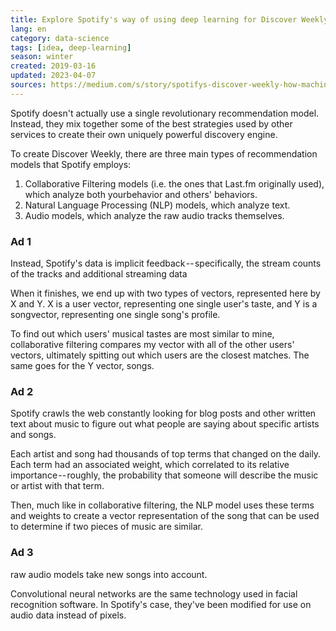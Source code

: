 ```yaml
---
title: Explore Spotify's way of using deep learning for Discover Weekly
lang: en
category: data-science
tags: [idea, deep-learning]
season: winter
created: 2019-03-16
updated: 2023-04-07
sources: https://medium.com/s/story/spotifys-discover-weekly-how-machine-learning-finds-your-new-music-19a41ab76efe
---
```


Spotify doesn't actually use a single revolutionary recommendation model. Instead, they mix together some of the best strategies used by other services to create their own uniquely powerful discovery engine.

To create Discover Weekly, there are three main types of recommendation models that Spotify employs:
1. Collaborative Filtering models (i.e. the ones that Last.fm originally used), which analyze both yourbehavior and others' behaviors.
2. Natural Language Processing (NLP) models, which analyze text.
3.  Audio models, which analyze the raw audio tracks themselves.

### Ad 1
Instead, Spotify's data is implicit feedback -- specifically, the stream counts of the tracks and additional streaming data

When it finishes, we end up with two types of vectors, represented here by X and Y. X is a user vector, representing one single user's taste, and Y is a songvector, representing one single song's profile.

To find out which users' musical tastes are most similar to mine, collaborative filtering compares my vector with all of the other users' vectors, ultimately spitting out which users are the closest matches. The same goes for the Y vector, songs.

### Ad 2
Spotify crawls the web constantly looking for blog posts and other written text about music to figure out what people are saying about specific artists and songs.

Each artist and song had thousands of top terms that changed on the daily. Each term had an associated weight, which correlated to its relative importance -- roughly, the probability that someone will describe the music or artist with that term.

Then, much like in collaborative filtering, the NLP model uses these terms and weights to create a vector representation of the song that can be used to determine if two pieces of music are similar.

### Ad 3
raw audio models take new songs into account.

Convolutional neural networks are the same technology used in facial recognition software. In Spotify's case, they've been modified for use on audio data instead of pixels.